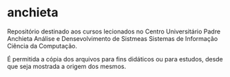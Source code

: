 # anchieta
Repositório destinado aos cursos lecionados no Centro Universitário Padre Anchieta
Análise e Densevolvimento de Sistmeas
Sistemas de Informação
Ciência da Computação.

É permitida a cópia dos arquivos para fins didáticos ou para estudos, desde que seja mostrada a origem dos mesmos.
